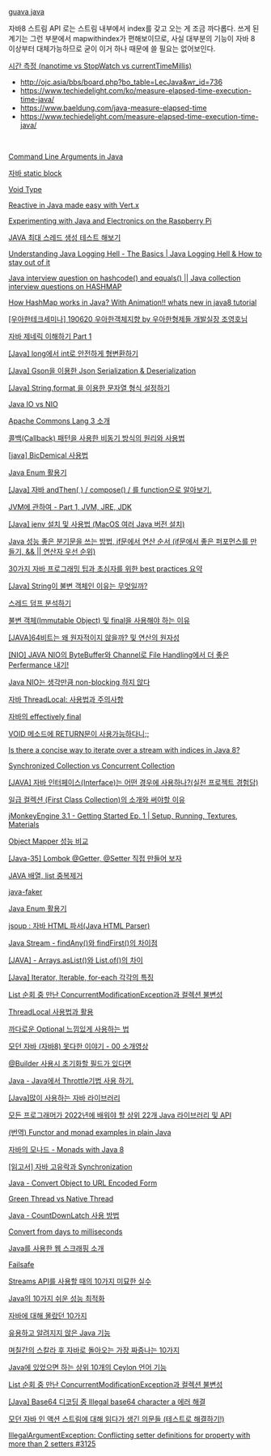 
[guava java](https://recordsoflife.tistory.com/646)
<br/>


자바8 스트림 API 로는 스트림 내부에서 index를 갖고 오는 게 조금 까다롭다. 쓰게 된 계기는 그런 부분에서 mapwithindex가 편해보이므로, 사실 대부분의 기능이 자바 8 이상부터 대체가능하므로
굳이 이거 하나 때문에 쓸 필요는 없어보인다.

[시간 측정 (nanotime vs StopWatch vs currentTimeMillis)]()

- http://ojc.asia/bbs/board.php?bo_table=LecJava&wr_id=736
- https://www.techiedelight.com/ko/measure-elapsed-time-execution-time-java/
- https://www.baeldung.com/java-measure-elapsed-time
- https://www.techiedelight.com/measure-elapsed-time-execution-time-java/


<br/>

[Command Line Arguments in Java](https://www.youtube.com/watch?v=Up17-azeuyE&list=PLiLLi47PCMPjvVIba_5Tzl--QqblJkpnZ&index=2&ab_channel=NesoAcademy)
<br/>

[자바 static block]()
<br/>

[Void Type]()
<br/>

[Reactive in Java made easy with Vert.x](https://www.youtube.com/watch?v=o_P-KdP92Fw&list=PLiLLi47PCMPjvVIba_5Tzl--QqblJkpnZ&index=3&ab_channel=ManningPublications)
<br/>

[Experimenting with Java and Electronics on the Raspberry Pi](https://www.youtube.com/watch?v=yKuFmgmPb7E&list=PLiLLi47PCMPjvVIba_5Tzl--QqblJkpnZ&index=23&ab_channel=IntelliJIDEAbyJetBrains)
<br/>

[JAVA 최대 스레드 생성 테스트 해보기](https://www.youtube.com/watch?v=arMtV397x0A&list=PLiLLi47PCMPjvVIba_5Tzl--QqblJkpnZ&index=53&ab_channel=WhaTap)
<br/>



[Understanding Java Logging Hell - The Basics | Java Logging Hell & How to stay out of it](https://www.youtube.com/watch?v=czPt3UFSK4Q&list=PLiLLi47PCMPjvVIba_5Tzl--QqblJkpnZ&index=55&ab_channel=MarcoBehler)
<br/>

[Java interview question on hashcode() and equals() || Java collection interview questions on HASHMAP](https://www.youtube.com/watch?v=Nr56SlbMed4&list=PLiLLi47PCMPjvVIba_5Tzl--QqblJkpnZ&index=56&ab_channel=SeleniumExpress)
<br/>



[How HashMap works in Java? With Animation!! whats new in java8 tutorial](https://www.youtube.com/watch?v=c3RVW3KGIIE&list=PLiLLi47PCMPjvVIba_5Tzl--QqblJkpnZ&index=57&ab_channel=Ranjithramachandran)
<br/>

[[우아한테크세미나] 190620 우아한객체지향 by 우아한형제들 개발실장 조영호님](https://www.youtube.com/watch?v=dJ5C4qRqAgA&list=PLiLLi47PCMPjvVIba_5Tzl--QqblJkpnZ&index=183&ab_channel=%EC%9A%B0%EC%95%84%ED%95%9CTech)
<br/>



[자바 제네릭 이해하기 Part 1](https://yaboong.github.io/java/2019/01/19/java-generics-1/)
<br/>

[[Java] long에서 int로 안전하게 형변환하기](https://blog.jiniworld.me/68?category=850142)
<br/>

[[Java] Gson을 이용한 Json Serialization & Deserialization](https://blog.jiniworld.me/158?category=850142)
<br/>

[[Java] String.format 을 이용한 문자열 형식 설정하기](https://blog.jiniworld.me/68?category=850142)
<br/>

[Java IO vs NIO](https://www.baeldung.com/java-io-vs-nio)
<br/>


[Apache Commons Lang 3 소개](https://recordsoflife.tistory.com/474)
<br/>


[콜백(Callback) 패턴을 사용한 비동기 방식의 원리와 사용법](https://codevang.tistory.com/187?category=827591)
<br/>

[[java] BicDemical 사용법](https://blog.naver.com/simpolor/221827550231)
<br/>


[Java Enum 활용기](https://ehdvudee.tistory.com/33)
<br/>

[[Java] 자바 andThen( ) / compose() / 를 function으로 알아보기.](https://seeminglyjs.tistory.com/250?category=1145008)
<br/>

[JVM에 관하여 - Part 1, JVM, JRE, JDK](https://tecoble.techcourse.co.kr/post/2021-07-12-jvm-jre-jdk/)
<br/>

[[Java] jenv 설치 및 사용법 (MacOS 여러 Java 버전 설치)](https://inma.tistory.com/157)
<br/>



[Java 성능 좋은 분기문을 쓰는 방법, if문에서 연산 순서 (if문에서 좋은 퍼포먼스를 만들기, && || 연산자 우선 순위)](https://jeong-pro.tistory.com/138?category=793347)
<br/>

[30가지 자바 프로그래밍 팁과 초심자를 위한 best practices 요약](https://hopers.tistory.com/entry/30%EA%B0%80%EC%A7%80-%EC%9E%90%EB%B0%94-%ED%94%84%EB%A1%9C%EA%B7%B8%EB%9E%98%EB%B0%8D-%ED%8C%81%EA%B3%BC-%EC%B4%88%EC%8B%AC%EC%9E%90%EB%A5%BC-%EC%9C%84%ED%95%9C-best-practices-%EC%9A%94%EC%95%BD)
<br/>


[[Java] String이 불변 객체인 이유는 무엇일까?](https://devlog-wjdrbs96.tistory.com/247)
<br/>

[스레드 덤프 분석하기](https://d2.naver.com/helloworld/10963)
<br/>

[ 불변 객체(Immutable Object) 및 final을 사용해야 하는 이유](https://mangkyu.tistory.com/131)
<br/>

[[JAVA]64비트는 왜 원자적이지 않을까? 및 연산의 원자성](https://junghyungil.tistory.com/m/126)
<br/>

[[NIO] JAVA NIO의 ByteBuffer와 Channel로 File Handling에서 더 좋은 Perfermance 내기!](http://eincs.com/2009/08/java-nio-bytebuffer-channel-file/)


[Java NIO는 생각만큼 non-blocking 하지 않다](https://homoefficio.github.io/2016/08/06/Java-NIO%EB%8A%94-%EC%83%9D%EA%B0%81%EB%A7%8C%ED%81%BC-non-blocking-%ED%95%98%EC%A7%80-%EC%95%8A%EB%8B%A4/)

[자바 ThreadLocal: 사용법과 주의사항](https://madplay.github.io/post/java-threadlocal)

[자바의 effectively final](https://madplay.github.io/post/effectively-final-in-java)

[VOID 메소드에 RETURN문이 사용가능하다니;;](https://kyeomstar.tistory.com/98 )

[Is there a concise way to iterate over a stream with indices in Java 8?](https://stackoverflow.com/questions/18552005/is-there-a-concise-way-to-iterate-over-a-stream-with-indices-in-java-8)

[Synchronized Collection vs Concurrent Collection](https://steady-coding.tistory.com/575)

[[JAVA] 자바 인터페이스(Interface)는 어떤 경우에 사용하나?(실전 프로젝트 경험담)](https://junspapa-itdev.tistory.com/36?category=782144)

[일급 컬렉션 (First Class Collection)의 소개와 써야할 이유](https://jojoldu.tistory.com/412)

[jMonkeyEngine 3.1 - Getting Started Ep. 1 | Setup, Running, Textures, Materials](https://www.youtube.com/watch?v=h6Xl3MRjMLM&ab_channel=JosephMontanez)

[Object Mapper 성능 비교](https://better-dev.netlify.app/java/2020/10/26/compare_objectmapper/)

[[Java-35] Lombok @Getter, @Setter 직접 만들어 보자](https://catch-me-java.tistory.com/49)

[JAVA 배열, list 중복제거](https://rian-yeji.github.io/study/java/2019/11/10/java-remove-overlap.html)

[java-faker](https://github.com/DiUS/java-faker)

[Java Enum 활용기](https://techblog.woowahan.com/2527/)

[jsoup : 자바 HTML 파서(Java HTML Parser)](https://offbyone.tistory.com/116)

[Java Stream - findAny()와 findFirst()의 차이점](https://codechacha.com/ko/java8-stream-difference-findany-findfirst/)

[[JAVA] - Arrays.asList()와 List.of()의 차이](https://kim-jong-hyun.tistory.com/31?category=868406)

[[Java] Iterator, Iterable, for-each 각각의 특징](https://soyeondev.tistory.com/60)

[List 순회 중 만난 ConcurrentModificationException과 컬렉션 불변성](https://m.blog.naver.com/tmondev/220393974518)

[ThreadLocal 사용법과 활용](https://javacan.tistory.com/entry/ThreadLocalUsage)

[까다로운 Optional 느낌있게 사용하는 법](https://velog.io/@nswon/Java8-API-%EA%B0%9C%EB%B0%9C%EC%9E%90-Optional-%EA%B7%B8%EB%A0%87%EA%B2%8C-%EC%93%B0%EB%8A%94%EA%B1%B0-%EC%95%84%EB%8B%8C%EB%8D%B0)

[모던 자바 (자바8) 못다한 이야기 - 00 소개영상](https://www.youtube.com/watch?v=mu9XfJofm8U&list=PLRIMoAKN8c6O8_VHOyBOhzBCeN7ShyJ27&ab_channel=%EC%BC%80%EB%B9%88TV)

[@Builder 사용시 초기화할 필드가 있다면](https://lokie.tistory.com/24?category=839872)

[Java - Java에서 Throttle기법 사용 하기.](https://gardeny.tistory.com/44)

[[Java]많이 사용하는 자바 라이브러리](https://codemanager.tistory.com/45)

[모든 프로그래머가 2022년에 배워야 할 상위 22개 Java 라이브러리 및 API](https://medium.com/javarevisited/20-essential-java-libraries-and-apis-every-programmer-should-learn-5ccd41812fc7)

[(번역) Functor and monad examples in plain Java](https://medium.com/@jooyunghan/functor-and-monad-examples-in-plain-java-9ea4d6630c6)

[자바의 모나드 - Monads with Java 8](https://blog.naver.com/2feelus/220822702794)

[[읽고서] 자바 고유락과 Synchronization](https://brunch.co.kr/@kd4/156)

[Java - Convert Object to URL Encoded Form](https://www.woolha.com/tutorials/java-convert-object-to-url-encoded-form)

[Green Thread vs Native Thread](https://perfectacle.github.io/2019/03/10/green-thread-vs-native-thread/)

[Java - CountDownLatch 사용 방법](https://codechacha.com/ko/java-countdownlatch/)

[Convert from days to milliseconds](https://stackoverflow.com/questions/6980376/convert-from-days-to-milliseconds)

[Java를 사용한 웹 스크래핑 소개](https://www.scrapingbee.com/blog/introduction-to-web-scraping-with-java/)

[Failsafe](https://failsafe.dev/)

[Streams API를 사용할 때의 10가지 미묘한 실수](https://blog.jooq.org/java-8-friday-10-subtle-mistakes-when-using-the-streams-api/)

[Java의 10가지 쉬운 성능 최적화](https://blog.jooq.org/top-10-easy-performance-optimisations-in-java/)

[자바에 대해 몰랐던 10가지](https://blog.jooq.org/10-things-you-didnt-know-about-java/)

[유용하고 알려지지 않은 Java 기능](https://piotrminkowski.com/2022/01/05/useful-unknown-java-features/)

[며칠간의 스칼라 후 자바로 돌아오는 가장 짜증나는 10가지](https://blog.jooq.org/the-10-most-annoying-things-coming-back-to-java-after-some-days-of-scala/)

[Java에 있었으면 하는 상위 10개의 Ceylon 언어 기능](https://blog.jooq.org/top-10-ceylon-language-features-i-wish-we-had-in-java/)

[List 순회 중 만난 ConcurrentModificationException과 컬렉션 불변성](https://m.blog.naver.com/tmondev/220393974518)

[[Java] Base64 디코딩 중 Illegal base64 character a 에러 해결](https://shanepark.tistory.com/487)

[모던 자바 인 액션 스트림에 대해 읽다가 생긴 의문들 (테스트로 해결하기!)](https://eocoding.tistory.com/106)

[IllegalArgumentException: Conflicting setter definitions for property with more than 2 setters #3125](https://github.com/FasterXML/jackson-databind/issues/3125)

[]()

[]()
[]()
[]()
[]()
[]()
[]()
[]()
[]()

